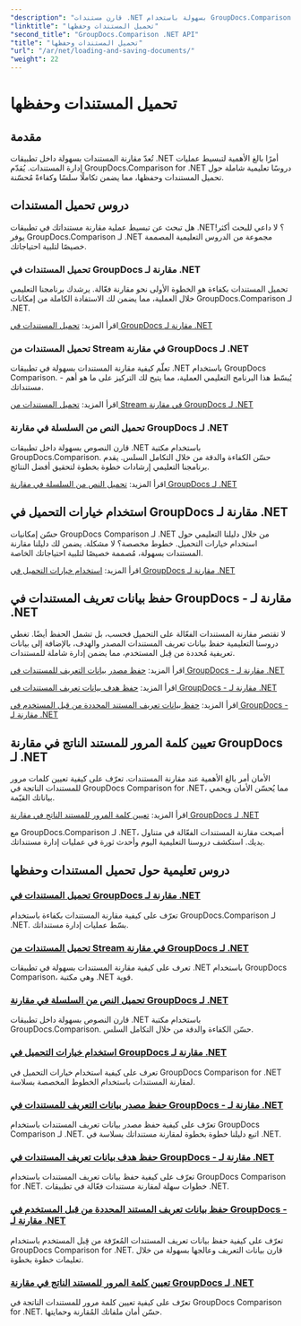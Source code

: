 ```yaml
---
"description": "قارن مستندات .NET بسهولة باستخدام GroupDocs.Comparison لـ .NET. تعلّم كيفية تحميل المستندات وحفظها واستخدام خيارات التحميل لإدارة مستندات فعّالة."
"linktitle": "تحميل المستندات وحفظها"
"second_title": "GroupDocs.Comparison .NET API"
"title": "تحميل المستندات وحفظها"
"url": "/ar/net/loading-and-saving-documents/"
"weight": 22
---
```


# تحميل المستندات وحفظها

## مقدمة

تُعدّ مقارنة المستندات بسهولة داخل تطبيقات .NET أمرًا بالغ الأهمية لتبسيط عمليات إدارة المستندات. يُقدّم GroupDocs.Comparison for .NET دروسًا تعليمية شاملة حول تحميل المستندات وحفظها، مما يضمن تكاملًا سلسًا وكفاءةً مُحسّنة.

## دروس تحميل المستندات

هل تبحث عن تبسيط عملية مقارنة مستنداتك في تطبيقات .NET؟ لا داعي للبحث أكثر! يوفر GroupDocs.Comparison لـ .NET مجموعة من الدروس التعليمية المصممة خصيصًا لتلبية احتياجاتك.

### تحميل المستندات في GroupDocs مقارنة لـ .NET

تحميل المستندات بكفاءة هو الخطوة الأولى نحو مقارنة فعّالة. يرشدك برنامجنا التعليمي خلال العملية، مما يضمن لك الاستفادة الكاملة من إمكانات GroupDocs.Comparison لـ .NET.

اقرأ المزيد: [تحميل المستندات في GroupDocs مقارنة لـ .NET](./loading-documents/)

### تحميل المستندات من Stream في مقارنة GroupDocs لـ .NET

تعلّم كيفية مقارنة المستندات بسهولة في تطبيقات .NET باستخدام GroupDocs Comparison. يُبسّط هذا البرنامج التعليمي العملية، مما يتيح لك التركيز على ما هو أهم - مستنداتك.

اقرأ المزيد: [تحميل المستندات من Stream في مقارنة GroupDocs لـ .NET](./loading-documents-from-stream/)

### تحميل النص من السلسلة في مقارنة GroupDocs لـ .NET

قارن النصوص بسهولة داخل تطبيقات .NET باستخدام مكتبة GroupDocs.Comparison. حسّن الكفاءة والدقة من خلال التكامل السلس. يقدم برنامجنا التعليمي إرشادات خطوة بخطوة لتحقيق أفضل النتائج.

اقرأ المزيد: [تحميل النص من السلسلة في مقارنة GroupDocs لـ .NET](./loading-text-from-string/)

## استخدام خيارات التحميل في GroupDocs مقارنة لـ .NET

حسّن إمكانيات GroupDocs Comparison لـ .NET من خلال دليلنا التعليمي حول استخدام خيارات التحميل. خطوط مخصصة؟ لا مشكلة. يضمن لك دليلنا مقارنة المستندات بسهولة، مُصممة خصيصًا لتلبية احتياجاتك الخاصة.

اقرأ المزيد: [استخدام خيارات التحميل في GroupDocs مقارنة لـ .NET](./using-load-options/)

## حفظ بيانات تعريف المستندات في GroupDocs - مقارنة لـ .NET

لا تقتصر مقارنة المستندات الفعّالة على التحميل فحسب، بل تشمل الحفظ أيضًا. تغطي دروسنا التعليمية حفظ بيانات تعريف المستندات المصدر والهدف، بالإضافة إلى بيانات تعريفية مُحددة من قِبل المستخدم، مما يضمن إدارة شاملة للمستندات.

اقرأ المزيد: [حفظ مصدر بيانات التعريف للمستندات في GroupDocs - مقارنة لـ .NET](./saving-documents-metadata-source/)

اقرأ المزيد: [حفظ هدف بيانات تعريف المستندات في GroupDocs - مقارنة لـ .NET](./saving-documents-metadata-target/)

اقرأ المزيد: [حفظ بيانات تعريف المستند المحددة من قبل المستخدم في GroupDocs - مقارنة لـ .NET](./saving-user-defined-document-metadata/)

## تعيين كلمة المرور للمستند الناتج في مقارنة GroupDocs لـ .NET

الأمان أمر بالغ الأهمية عند مقارنة المستندات. تعرّف على كيفية تعيين كلمات مرور للمستندات الناتجة في GroupDocs Comparison for .NET، مما يُحسّن الأمان ويحمي بياناتك القيّمة.

اقرأ المزيد: [تعيين كلمة المرور للمستند الناتج في مقارنة GroupDocs لـ .NET](./setting-password-for-resultant-document/)

مع GroupDocs.Comparison لـ .NET، أصبحت مقارنة المستندات الفعّالة في متناول يديك. استكشف دروسنا التعليمية اليوم وأحدث ثورة في عمليات إدارة مستنداتك.
## دروس تعليمية حول تحميل المستندات وحفظها
### [تحميل المستندات في GroupDocs مقارنة لـ .NET](./loading-documents/)
تعرّف على كيفية مقارنة المستندات بكفاءة باستخدام GroupDocs.Comparison لـ .NET. بسّط عمليات إدارة مستنداتك.
### [تحميل المستندات من Stream في مقارنة GroupDocs لـ .NET](./loading-documents-from-stream/)
تعرف على كيفية مقارنة المستندات بسهولة في تطبيقات .NET باستخدام GroupDocs Comparison، وهي مكتبة .NET قوية.
### [تحميل النص من السلسلة في مقارنة GroupDocs لـ .NET](./loading-text-from-string/)
قارن النصوص بسهولة داخل تطبيقات .NET باستخدام مكتبة GroupDocs.Comparison. حسّن الكفاءة والدقة من خلال التكامل السلس.
### [استخدام خيارات التحميل في GroupDocs مقارنة لـ .NET](./using-load-options/)
تعرف على كيفية استخدام خيارات التحميل في GroupDocs Comparison for .NET لمقارنة المستندات باستخدام الخطوط المخصصة بسلاسة.
### [حفظ مصدر بيانات التعريف للمستندات في GroupDocs - مقارنة لـ .NET](./saving-documents-metadata-source/)
تعرّف على كيفية حفظ مصدر بيانات تعريف المستندات باستخدام GroupDocs Comparison لـ .NET. اتبع دليلنا خطوة بخطوة لمقارنة مستنداتك بسلاسة في .NET.
### [حفظ هدف بيانات تعريف المستندات في GroupDocs - مقارنة لـ .NET](./saving-documents-metadata-target/)
تعرّف على كيفية حفظ بيانات تعريف المستندات باستخدام GroupDocs Comparison for .NET. خطوات سهلة لمقارنة مستندات فعّالة في تطبيقات .NET.
### [حفظ بيانات تعريف المستند المحددة من قبل المستخدم في GroupDocs - مقارنة لـ .NET](./saving-user-defined-document-metadata/)
تعرّف على كيفية حفظ بيانات تعريف المستندات المُعرّفة من قِبل المستخدم باستخدام GroupDocs Comparison for .NET. قارن بيانات التعريف وعالجها بسهولة من خلال تعليمات خطوة بخطوة.
### [تعيين كلمة المرور للمستند الناتج في مقارنة GroupDocs لـ .NET](./setting-password-for-resultant-document/)
تعرّف على كيفية تعيين كلمة مرور للمستندات الناتجة في GroupDocs Comparison for .NET. حسّن أمان ملفاتك المُقارنة وحمايتها.